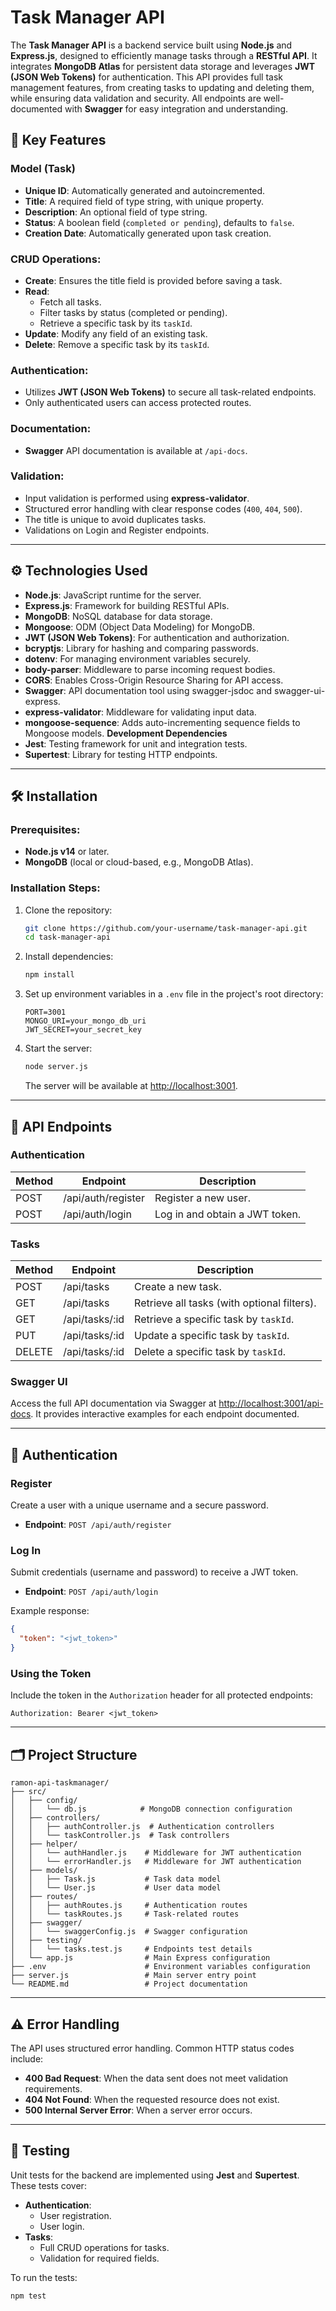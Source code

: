 # Task Manager API

The **Task Manager API** is a backend service built using **Node.js** and **Express.js**, designed to efficiently manage tasks through a **RESTful API**. It integrates **MongoDB Atlas** for persistent data storage and leverages **JWT (JSON Web Tokens)** for authentication. This API provides full task management features, from creating tasks to updating and deleting them, while ensuring data validation and security. All endpoints are well-documented with **Swagger** for easy integration and understanding.

## 🚀 Key Features

### Model (Task)
- **Unique ID**: Automatically generated and autoincremented.
- **Title**: A required field of type string, with unique property.
- **Description**: An optional field of type string.
- **Status**: A boolean field (`completed or pending`), defaults to `false`.
- **Creation Date**: Automatically generated upon task creation.

### CRUD Operations:
- **Create**: Ensures the title field is provided before saving a task.
- **Read**:
  - Fetch all tasks.
  - Filter tasks by status (completed or pending).
  - Retrieve a specific task by its `taskId`.
- **Update**: Modify any field of an existing task.
- **Delete**: Remove a specific task by its `taskId`.

### Authentication:
- Utilizes **JWT (JSON Web Tokens)** to secure all task-related endpoints.
- Only authenticated users can access protected routes.

### Documentation:
- **Swagger** API documentation is available at `/api-docs`.

### Validation:
- Input validation is performed using **express-validator**.
- Structured error handling with clear response codes (`400`, `404`, `500`).
- The title is unique to avoid duplicates tasks.
- Validations on Login and Register endpoints.

---

## ⚙️ Technologies Used

- **Node.js**: JavaScript runtime for the server.
- **Express.js**: Framework for building RESTful APIs.
- **MongoDB**: NoSQL database for data storage.
- **Mongoose**: ODM (Object Data Modeling) for MongoDB.
- **JWT (JSON Web Tokens)**: For authentication and authorization.
- **bcryptjs**: Library for hashing and comparing passwords.
- **dotenv**: For managing environment variables securely.
- **body-parser**: Middleware to parse incoming request bodies.
- **CORS**: Enables Cross-Origin Resource Sharing for API access.
- **Swagger**: API documentation tool using swagger-jsdoc and swagger-ui-express.
- **express-validator**: Middleware for validating input data.
- **mongoose-sequence**: Adds auto-incrementing sequence fields to Mongoose models.
 **Development Dependencies**
- **Jest**: Testing framework for unit and integration tests.
- **Supertest**: Library for testing HTTP endpoints.

---

## 🛠️ Installation

### Prerequisites:
- **Node.js v14** or later.
- **MongoDB** (local or cloud-based, e.g., MongoDB Atlas).

### Installation Steps:

1. Clone the repository:
   ```bash
   git clone https://github.com/your-username/task-manager-api.git
   cd task-manager-api
   ```

2. Install dependencies:
   ```bash
   npm install
   ```

3. Set up environment variables in a `.env` file in the project's root directory:
   ```plaintext
   PORT=3001
   MONGO_URI=your_mongo_db_uri
   JWT_SECRET=your_secret_key
   ```

4. Start the server:
   ```bash
   node server.js
   ```

   The server will be available at [http://localhost:3001](http://localhost:3001).

---

## 📝 API Endpoints

### Authentication

| Method | Endpoint            | Description                        |
|--------|---------------------|------------------------------------|
| POST   | /api/auth/register   | Register a new user.              |
| POST   | /api/auth/login      | Log in and obtain a JWT token.    |

### Tasks

| Method | Endpoint                  | Description                                      |
|--------|---------------------------|--------------------------------------------------|
| POST   | /api/tasks                | Create a new task.                              |
| GET    | /api/tasks                | Retrieve all tasks (with optional filters).     |
| GET    | /api/tasks/:id            | Retrieve a specific task by `taskId`.           |
| PUT    | /api/tasks/:id            | Update a specific task by `taskId`.             |
| DELETE | /api/tasks/:id            | Delete a specific task by `taskId`.             |

### Swagger UI
Access the full API documentation via Swagger at [http://localhost:3001/api-docs](http://localhost:3001/api-docs). It provides interactive examples for each endpoint documented.

---

## 🔐 Authentication

### Register
Create a user with a unique username and a secure password.
- **Endpoint**: `POST /api/auth/register`

### Log In
Submit credentials (username and password) to receive a JWT token.
- **Endpoint**: `POST /api/auth/login`

Example response:
```json
{
  "token": "<jwt_token>"
}
```

### Using the Token
Include the token in the `Authorization` header for all protected endpoints:
```plaintext
Authorization: Bearer <jwt_token>
```

---

## 🗂️ Project Structure

```plaintext
ramon-api-taskmanager/
├── src/
│   ├── config/
│   │   └── db.js            # MongoDB connection configuration
│   ├── controllers/
│   │   ├── authController.js  # Authentication controllers
│   │   └── taskController.js  # Task controllers
│   ├── helper/
│   │   └── authHandler.js    # Middleware for JWT authentication
│   │   └── errorHandler.js   # Middleware for JWT authentication
│   ├── models/
│   │   ├── Task.js           # Task data model
│   │   └── User.js           # User data model
│   ├── routes/
│   │   ├── authRoutes.js     # Authentication routes
│   │   └── taskRoutes.js     # Task-related routes
│   ├── swagger/
│   │   └── swaggerConfig.js  # Swagger configuration
│   ├── testing/              
│   │   └── tasks.test.js     # Endpoints test details
│   └── app.js                # Main Express configuration
├── .env                      # Environment variables configuration
├── server.js                 # Main server entry point
└── README.md                 # Project documentation
```

---

## ⚠️ Error Handling

The API uses structured error handling. Common HTTP status codes include:

- **400 Bad Request**: When the data sent does not meet validation requirements.
- **404 Not Found**: When the requested resource does not exist.
- **500 Internal Server Error**: When a server error occurs.

---

## 🧪 Testing

Unit tests for the backend are implemented using **Jest** and **Supertest**. These tests cover:

- **Authentication**:
  - User registration.
  - User login.
- **Tasks**:
  - Full CRUD operations for tasks.
  - Validation for required fields.

To run the tests:
```bash
npm test
```
